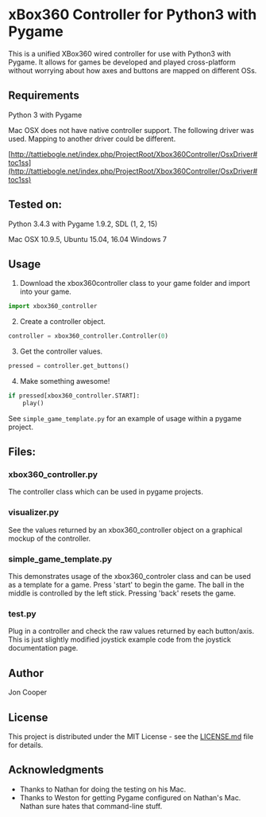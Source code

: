 # xBox360 Controller for Python3 with Pygame

This is a unified XBox360 wired controller for use with Python3 with Pygame. It allows for games be developed and played cross-platform without worrying about how axes and buttons are mapped on different OSs.

## Requirements

Python 3 with Pygame

Mac OSX does not have native controller support. The following driver was used. Mapping to another driver could be different.

[http://tattiebogle.net/index.php/ProjectRoot/Xbox360Controller/OsxDriver#toc1ss](http://tattiebogle.net/index.php/ProjectRoot/Xbox360Controller/OsxDriver#toc1ss)

## Tested on:

Python 3.4.3 with
Pygame 1.9.2, SDL (1, 2, 15)

Mac OSX 10.9.5,
Ubuntu 15.04, 16.04
Windows 7

## Usage

1. Download the xbox360controller class to your game folder and import into your game.

  ```python
  import xbox360_controller
  ```

2. Create a controller object.

  ```python
  controller = xbox360_controller.Controller(0)
  ```

3. Get the controller values.

  ```python
  pressed = controller.get_buttons()
  ```

4. Make something awesome!

  ```python
  if pressed[xbox360_controller.START]:
      play()
  ```

See `simple_game_template.py` for an example of usage within a pygame project.

## Files:

### xbox360_controller.py

The controller class which can be used in pygame projects.

### visualizer.py

See the values returned by an xbox360_controller object on a graphical mockup of the controller.

### simple_game_template.py

This demonstrates usage of the xbox360_controler class and can be used as a template for a game. Press 'start' to begin the game. The ball in the middle is controlled by the left stick. Pressing 'back' resets the game.

### test.py

Plug in a controller and check the raw values returned by each button/axis. This is just slightly modified joystick example code from the joystick documentation page.

## Author

Jon Cooper

## License

This project is distributed under the MIT License - see the [LICENSE.md](LICENSE.md) file for details.

## Acknowledgments

* Thanks to Nathan for doing the testing on his Mac.
* Thanks to Weston for getting Pygame configured on Nathan's Mac. Nathan sure hates that command-line stuff.
